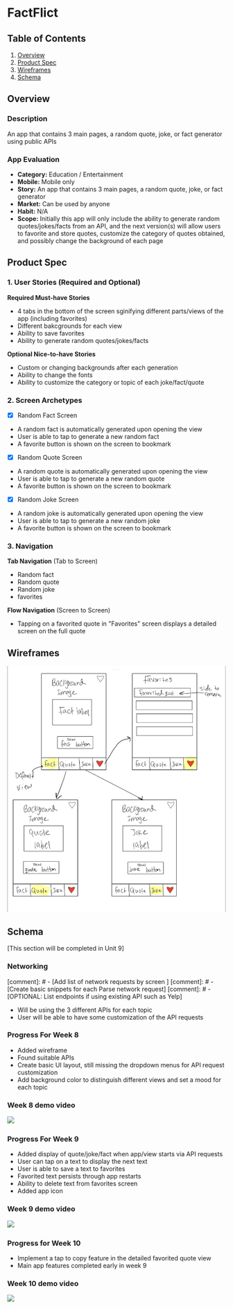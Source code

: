 [//]: # (Original App Design Project - README Template
[comment]: # ===)

# FactFlict

## Table of Contents

1. [Overview](#Overview)
2. [Product Spec](#Product-Spec)
3. [Wireframes](#Wireframes)
4. [Schema](#Schema)

## Overview

### Description

An app that contains 3 main pages, a random quote, joke, or fact generator using public APIs

### App Evaluation

[//]: #  ([Evaluation of your app across the following attributes])
- **Category:** Education / Entertainment
- **Mobile:** Mobile only
- **Story:** An app that contains 3 main pages, a random quote, joke, or fact generator
- **Market:**  Can be used by anyone
- **Habit:** N/A
- **Scope:** Initially this app will only include the ability to generate random quotes/jokes/facts from an API, and the next version(s) will allow users to favorite and store quotes, customize the category of quotes obtained, and possibly change the background of each page

## Product Spec

### 1. User Stories (Required and Optional)

**Required Must-have Stories**

[//]: # ([fill in your required user stories here])
* 4 tabs in the bottom of the screen sginifying different parts/views of the app (including favorites)
* Different bakcgrounds for each view
* Ability to save favorites
* Ability to generate random quotes/jokes/facts

**Optional Nice-to-have Stories**

* Custom or changing backgrounds after each generation
* Ability to change the fonts
* Ability to customize the category or topic of each joke/fact/quote

### 2. Screen Archetypes

- [x] Random Fact Screen
* A random fact is automatically generated upon opening the view
* User is able to tap to generate a new random fact
* A favorite button is shown on the screen to bookmark
- [X] Random Quote Screen
* A random quote is automatically generated upon opening the view
* User is able to tap to generate a new random quote
* A favorite button is shown on the screen to bookmark
- [X] Random Joke Screen
* A random joke is automatically generated upon opening the view
* User is able to tap to generate a new random joke
* A favorite button is shown on the screen to bookmark

### 3. Navigation

**Tab Navigation** (Tab to Screen)

* Random fact
* Random quote
* Random joke
* favorites

**Flow Navigation** (Screen to Screen)

- Tapping on a favorited quote in "Favorites" screen displays a detailed screen on the full quote

## Wireframes
![Wireframe](wireframe.jpeg)
## Schema 

[This section will be completed in Unit 9]



### Networking

[comment]: #  - [Add list of network requests by screen ]
[comment]: #  - [Create basic snippets for each Parse network request]
[comment]: #  - [OPTIONAL: List endpoints if using existing API such as Yelp]

- Will be using the 3 different APIs for each topic
- User will be able to have some customization of the API requests


### Progress For Week 8

- Added wireframe
- Found suitable APIs 
- Create basic UI layout, still missing the dropdown menus for API request customization
- Add background color to distinguish different views and set a mood for each topic

### Week 8 demo video

<div>
    <a href="https://www.loom.com/share/c3233865f6f646368b6442fc14eb90d2">
    </a>
    <a href="https://www.loom.com/share/c3233865f6f646368b6442fc14eb90d2">
      <img style="max-width:300px;" src="https://cdn.loom.com/sessions/thumbnails/c3233865f6f646368b6442fc14eb90d2-with-play.gif">
    </a>
  </div>

### Progress For Week 9

- Added display of quote/joke/fact when app/view starts via API requests
- User can tap on a text to display the next text
- User is able to save a text to favorites
- Favorited text persists through app restarts
- Ability to delete text from favorites screen
- Added app icon


### Week 9 demo video

<div>
    <a href="https://www.loom.com/share/a3162e2384ed4f708da4f1eecb664630">
    </a>
    <a href="https://www.loom.com/share/a3162e2384ed4f708da4f1eecb664630">
      <img style="max-width:300px;" src="https://cdn.loom.com/sessions/thumbnails/a3162e2384ed4f708da4f1eecb664630-with-play.gif">
    </a>
  </div>

### Progress for Week 10

- Implement a tap to copy feature in the detailed favorited quote view
- Main app features completed early in week 9

### Week 10 demo video

<div>
    <a href="https://www.loom.com/share/b42ce236f45b490e8ec029debfdf7052">
    </a>
    <a href="https://www.loom.com/share/b42ce236f45b490e8ec029debfdf7052">
      <img style="max-width:300px;" src="https://cdn.loom.com/sessions/thumbnails/b42ce236f45b490e8ec029debfdf7052-with-play.gif">
    </a>
  </div>

